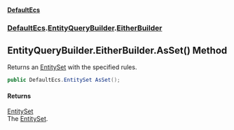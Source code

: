 #### [DefaultEcs](index.md 'index')
### [DefaultEcs](index.md#DefaultEcs 'DefaultEcs').[EntityQueryBuilder](EntityQueryBuilder.md 'DefaultEcs.EntityQueryBuilder').[EitherBuilder](EntityQueryBuilder_EitherBuilder.md 'DefaultEcs.EntityQueryBuilder.EitherBuilder')
## EntityQueryBuilder.EitherBuilder.AsSet() Method
Returns an [EntitySet](EntitySet.md 'DefaultEcs.EntitySet') with the specified rules.  
```csharp
public DefaultEcs.EntitySet AsSet();
```
#### Returns
[EntitySet](EntitySet.md 'DefaultEcs.EntitySet')  
The [EntitySet](EntitySet.md 'DefaultEcs.EntitySet').

